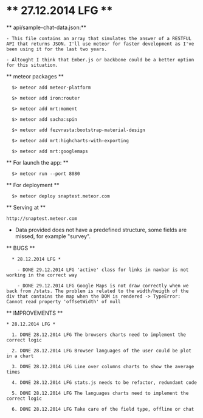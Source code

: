 # ** 27.12.2014 LFG ** #

  ** api/sample-chat-data.json:** 

    - This file contains an array that simulates the answer of a RESTFUL API that returns JSON. I'll use meteor for faster development as I've been using it for the last two years.

    - Altought I think that Ember.js or backbone could be a better option for this situation. 

** meteor packages **

      $> meteor add meteor-platform

      $> meteor add iron:router

      $> meteor add mrt:moment

      $> meteor add sacha:spin

      $> meteor add fezvrasta:bootstrap-material-design

      $> meteor add mrt:highcharts-with-exporting

      $> meteor add mrt:googlemaps

** For launch the app: **

      $> meteor run --port 8080

** For deployment **
  
      $> meteor deploy snaptest.meteor.com

** Serving at **
  
    http://snaptest.meteor.com

  * Data provided does not have a predefined structure, some fields are missed, for example "survey".

  ** BUGS **

      * 28.12.2014 LFG *
        
        - DONE 29.12.2014 LFG 'active' class for links in navbar is not working in the correct way

        - DONE 29.12.2014 LFG Google Maps is not draw correctly when we back from /stats. The problem is related to the width/heigth of the div that contains the map when the DOM is rendered -> TypeError: Cannot read property 'offsetWidth' of null

  ** IMPROVEMENTS **

    * 28.12.2014 LFG *

      1. DONE 28.12.2014 LFG The browsers charts need to implement the correct logic

      2. DONE 28.12.2014 LFG Browser languages of the user could be plot in a chart

      3. DONE 28.12.2014 LFG Line over columns charts to show the average times 

      4. DONE 28.12.2014 LFG stats.js needs to be refactor, redundant code

      5. DONE 28.12.2014 LFG The languages charts need to implement the correct logic

      6. DONE 28.12.2014 LFG Take care of the field type, offline or chat
